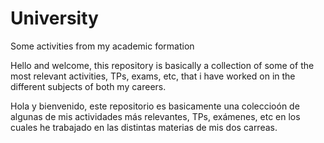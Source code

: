 # University
Some activities from my academic formation

Hello and welcome, this repository is basically a collection of some of the most relevant activities, TPs, exams, etc, that i have worked on in the different subjects of both my careers.

Hola y bienvenido, este repositorio es basicamente una coleccioón de algunas de mis actividades más relevantes, TPs, exámenes, etc en los cuales he trabajado en las distintas materias de mis dos carreas.
